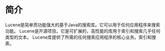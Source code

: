 # 简介

 Lucene是简单而功能强大的基于Java的搜索库。它可以用于任何应用程序来搜索功能。 Lucene是开源项目。它是可扩展的，高性能的库用于索引和搜索几乎任何类型的文本。 Lucene库提供了所需的任何搜索应用程序的核心业务。索引和搜索。



